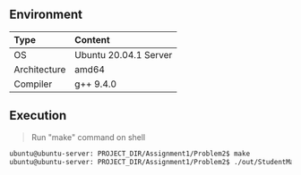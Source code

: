 ## Environment
| Type | Content |
|:---|:---|
| OS | Ubuntu 20.04.1 Server |
| Architecture | amd64 |
| Compiler | g++ 9.4.0 |

## Execution
> Run "make" command on shell
```bash
ubuntu@ubuntu-server: PROJECT_DIR/Assignment1/Problem2$ make
ubuntu@ubuntu-server: PROJECT_DIR/Assignment1/Problem2$ ./out/StudentManage
```
